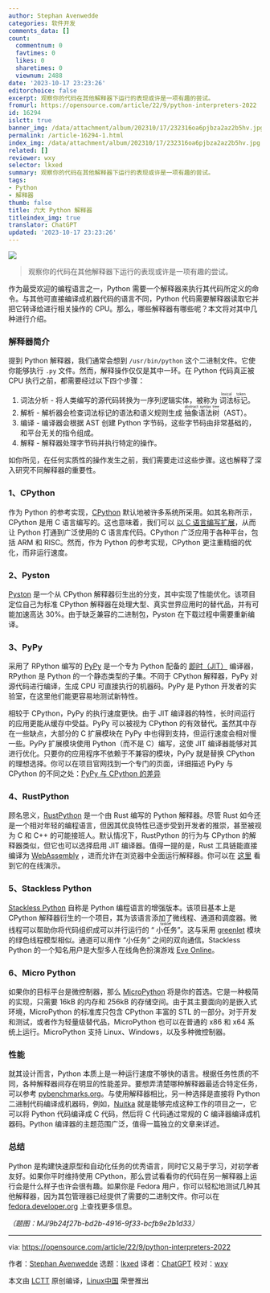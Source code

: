 ```yaml
---
author: Stephan Avenwedde
categories: 软件开发
comments_data: []
count:
  commentnum: 0
  favtimes: 0
  likes: 0
  sharetimes: 0
  viewnum: 2488
date: '2023-10-17 23:23:26'
editorchoice: false
excerpt: 观察你的代码在其他解释器下运行的表现或许是一项有趣的尝试。
fromurl: https://opensource.com/article/22/9/python-interpreters-2022
id: 16294
islctt: true
banner_img: /data/attachment/album/202310/17/232316oa6pjbza2az2b5hv.jpg
permalink: /article-16294-1.html
index_img: /data/attachment/album/202310/17/232316oa6pjbza2az2b5hv.jpg.thumb.jpg
related: []
reviewer: wxy
selector: lkxed
summary: 观察你的代码在其他解释器下运行的表现或许是一项有趣的尝试。
tags:
- Python
- 解释器
thumb: false
title: 六大 Python 解释器
titleindex_img: true
translator: ChatGPT
updated: '2023-10-17 23:23:26'
---
```


![](/data/attachment/album/202310/17/232316oa6pjbza2az2b5hv.jpg)



> 
> 观察你的代码在其他解释器下运行的表现或许是一项有趣的尝试。
> 
> 
> 


作为最受欢迎的编程语言之一，Python 需要一个解释器来执行其代码所定义的命令。与其他可直接编译成机器代码的语言不同，Python 代码需要解释器读取它并把它转译给进行相关操作的 CPU。那么，哪些解释器有哪些呢？本文将对其中几种进行介绍。


### 解释器简介


提到 Python 解释器，我们通常会想到 `/usr/bin/python` 这个二进制文件。它使你能够执行 `.py` 文件。然而，解释操作仅仅是其中一环。在 Python 代码真正被 CPU 执行之前，都需要经过以下四个步骤：


1. 词法分析 - 将人类编写的源代码转换为一序列逻辑实体，被称为 <ruby> 词法标记 <rt>  lexical token </rt></ruby>。
2. 解析 - 解析器会检查词法标记的语法和语义规则生成 <ruby> 抽象语法树 <rt>  abstract syntax tree </rt></ruby>（AST）。
3. 编译 - 编译器会根据 AST 创建 Python 字节码，这些字节码由非常基础的，和平台无关的指令组成。
4. 解释 - 解释器处理字节码并执行特定的操作。


如你所见，在任何实质性的操作发生之前，我们需要走过这些步骤。这也解释了深入研究不同解释器的重要性。


### 1、CPython


作为 Python 的参考实现，[CPython](https://github.com/python/cpython#general-information) 默认地被许多系统所采用。如其名称所示，CPython 是用 C 语言编写的。这也意味着，我们可以 [以 C 语言编写扩展](https://opensource.com/article/21/4/cython)，从而让 Python 打通到广泛使用的 C 语言库代码。CPython 广泛应用于各种平台，包括 ARM 和 RISC。然而，作为 Python 的参考实现，CPython 更注重精细的优化，而非运行速度。


### 2、Pyston


[Pyston](https://github.com/pyston/pyston) 是一个从 CPython 解释器衍生出的分支，其中实现了性能优化。该项目定位自己为标准 CPython 解释器在处理大型、真实世界应用时的替代品，并有可能加速高达 30%。由于缺乏兼容的二进制包，Pyston 在下载过程中需要重新编译。


### 3、PyPy


采用了 RPython 编写的 [PyPy](https://foss.heptapod.net/pypy/pypy) 是一个专为 Python 配备的 [即时（JIT）](https://en.wikipedia.org/wiki/Just-in-time_compilation) 编译器，RPython 是 Python 的一个静态类型的子集。不同于 CPython 解释器，PyPy 对源代码进行编译，生成 CPU 可直接执行的机器码。PyPy 是 Python 开发者的实验室，在这里他们能更容易地测试新特性。


相较于 CPython，PyPy 的执行速度更快。由于 JIT 编译器的特性，长时间运行的应用更能从缓存中受益。PyPy 可以被视为 CPython 的有效替代。虽然其中存在一些缺点，大部分的 C 扩展模块在 PyPy 中也得到支持，但运行速度会相对慢一些。PyPy 扩展模块使用 Python（而不是 C）编写，这使 JIT 编译器能够对其进行优化。只要你的应用程序不依赖于不兼容的模块，PyPy 就是替换 CPython 的理想选择。你可以在项目官网找到一个专门的页面，详细描述 PyPy 与 CPython 的不同之处：[PyPy 与 CPython 的差异](https://doc.pypy.org/en/latest/cpython_differences.html)


### 4、RustPython


顾名思义，[RustPython](https://github.com/RustPython/RustPython) 是一个由 Rust 编写的 Python 解释器。尽管 Rust 如今还是一个相对年轻的编程语言，但因其优良特性已逐步受到开发者的推崇，甚至被视为 C 和 C++ 的可能接班人。默认情况下，RustPython 的行为与 CPython 的解释器类似，但它也可以选择启用 JIT 编译器。值得一提的是，Rust 工具链能直接编译为 [WebAssembly](https://opensource.com/article/21/3/webassembly-firefox) ，进而允许在浏览器中全面运行解释器。你可以在 [这里](https://rustpython.github.io/demo/) 看到它的在线演示。


### 5、Stackless Python


[Stackless Python](https://github.com/stackless-dev/stackless) 自称是 Python 编程语言的增强版本。该项目基本上是 CPython 解释器衍生的一个项目，其为该语言添加了微线程、通道和调度器。微线程可以帮助你将代码组织成可以并行运行的 “<ruby> 小任务 <rt>  tasklet </rt></ruby>”。这与采用 [greenlet](https://pypi.org/project/greenlet/) 模块的绿色线程模型相似。通道可以用作 “小任务” 之间的双向通信。Stackless Python 的一个知名用户是大型多人在线角色扮演游戏 [Eve Online](https://www.eveonline.com/)。


### 6、Micro Python


如果你的目标平台是微控制器，那么 [MicroPython](https://micropython.org) 将是你的首选。它是一种极简的实现，只需要 16kB 的内存和 256kB 的存储空间。由于其主要面向的是嵌入式环境，MicroPython 的标准库只包含 CPython 丰富的 STL 的一部分。对于开发和测试，或者作为轻量级替代品，MicroPython 也可以在普通的 x86 和 x64 系统上运行。MicroPython 支持 Linux、Windows，以及多种微控制器。


### 性能


就其设计而言，Python 本质上是一种运行速度不够快的语言。根据任务性质的不同，各种解释器间存在明显的性能差异。要想弄清楚哪种解释器最适合特定任务，可以参考 [pybenchmarks.org](https://pybenchmarks.org/)。与使用解释器相比，另一种选择是直接将 Python 二进制代码编译成机器码，例如，[Nuitka](https://github.com/Nuitka/Nuitka) 就是能够完成这种工作的项目之一，它可以将 Python 代码编译成 C 代码，然后将 C 代码通过常规的 C 编译器编译成机器码。Python 编译器的主题范围广泛，值得一篇独立的文章来详述。


### 总结


Python 是构建快速原型和自动化任务的优秀语言，同时它又易于学习，对初学者友好。如果你平时维持使用 CPython，那么尝试看看你的代码在另一解释器上运行会是什么样子也许会很有趣。如果你是 Fedora 用户，你可以轻松地测试几种其他解释器，因为其包管理器已经提供了需要的二进制文件。你可以在 [fedora.developer.org](https://developer.fedoraproject.org/tech/languages/python/multiple-pythons.html) 上查找更多信息。


*（题图：MJ/9b24f27b-bd2b-4916-9f33-bcfb9e2b1d33）*




---


via: <https://opensource.com/article/22/9/python-interpreters-2022>


作者：[Stephan Avenwedde](https://opensource.com/users/hansic99) 选题：[lkxed](https://github.com/lkxed) 译者：[ChatGPT](https://linux.cn/lctt/ChatGPT) 校对：[wxy](https://github.com/wxy)


本文由 [LCTT](https://github.com/LCTT/TranslateProject) 原创编译，[Linux中国](https://linux.cn/) 荣誉推出